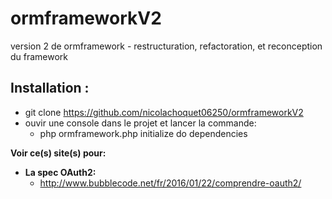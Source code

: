 # ormframeworkV2
version 2 de ormframework - restructuration, refactoration, et reconception du framework

**Installation :**
  -
  - git clone https://github.com/nicolachoquet06250/ormframeworkV2
  - ouvir une console dans le projet et lancer la commande:
    - php ormframework.php initialize do dependencies

**Voir ce(s) site(s) pour:**
  - **La spec OAuth2:** 
 	- http://www.bubblecode.net/fr/2016/01/22/comprendre-oauth2/